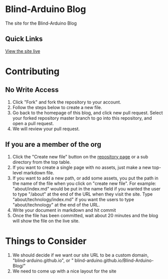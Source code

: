 # Blind-Arduino Blog
The site for the Blind-Arduino Blog

## Quick Links

[View the site live]( https://blind-arduino.github.io/Blind-Arduino-Blog/)


# Contributing
## No Write Access

1.	Click "Fork" and fork the repository to your account.
2.	Follow the steps below to create a new file.
3.	Go back to the homepage of this blog, and click new pull request. Select your forked repository master branch to go into this repository, and open a pull request.
4.	We will review your pull request.

## If you are a member of the org

1.	Click the "Create new file" button on the [repository page](https://github.com/Blind-Arduino/Blind-Arduino-Blog) or a sub directory from the top table.
2.	If you want to create a single page with no assets, just make a new top-level markdown file.
3.	If you want to add a new path, or add some assets, you put the path in the name of the file when you click on "create new file". For example: "about/index.md" would be put in the name field if you wanted the user to type "/about" at the end of the URL when they visit the site. Type "about/technology/index.md" if you want the users to type "about/technology" at the end of the URL.
4.	Write your document in markdown and hit commit
5.	Once the file has been committed, wait about 20 minutes and the blog will show the file on the live site.

# Things to Consider

1.	We should decide if we want our site URL to be a custom domain, "blind-arduino.github.io", or " blind-arduino.github.io/Blind-Arduino-Blog/"
2.	We need to come up with a nice layout for the site

